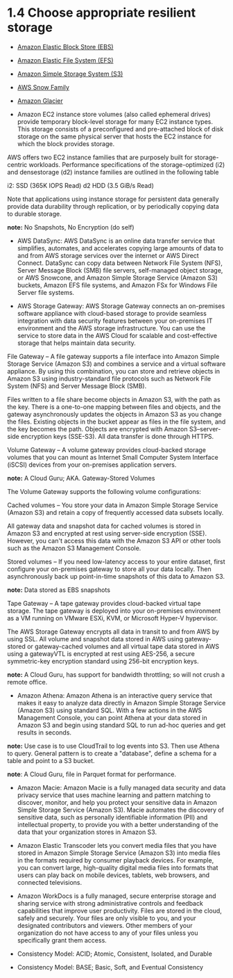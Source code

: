 # 1.4 Choose appropriate resilient storage

* [Amazon Elastic Block Store (EBS)](ebs)

* [Amazon Elastic File System (EFS)](efs)

* [Amazon Simple Storage System (S3)](s3)

* [AWS Snow Family](snow)

* [Amazon Glacier](glacier)

* Amazon EC2 instance store volumes (also called ephemeral drives) provide temporary block-level storage for many EC2 instance types. This storage consists of a preconfigured and pre-attached block of disk storage on the same physical server that hosts the EC2 instance for which the block provides storage.

AWS offers two EC2 instance families that are purposely built for storage-centric
workloads. Performance specifications of the storage-optimized (i2) and densestorage (d2) instance families are outlined in the following table

i2: SSD (365K IOPS Read)
d2  HDD (3.5 GiB/s Read)

Note that applications using instance storage for persistent data generally provide data durability through replication, or by periodically copying data to durable storage.

**note:** No Snapshots, No Encryption (do self)

* AWS DataSync: AWS DataSync is an online data transfer service that simplifies, automates, and accelerates copying large amounts of data to and from AWS storage services over the internet or AWS Direct Connect. DataSync can copy data between Network File System (NFS), Server Message Block (SMB) file servers, self-managed object storage, or AWS Snowcone, and Amazon Simple Storage Service (Amazon S3) buckets, Amazon EFS file systems, and Amazon FSx for Windows File Server file systems.

* AWS Storage Gateway: AWS Storage Gateway connects an on-premises software appliance with cloud-based storage to provide seamless integration with data security features between your on-premises IT environment and the AWS storage infrastructure. You can use the service to store data in the AWS Cloud for scalable and cost-effective storage that helps maintain data security.

File Gateway – A file gateway supports a file interface into Amazon Simple Storage Service (Amazon S3) and combines a service and a virtual software appliance. By using this combination, you can store and retrieve objects in Amazon S3 using industry-standard file protocols such as Network File System (NFS) and Server Message Block (SMB).

Files written to a file share become objects in Amazon S3, with the path as the key. There is a one-to-one mapping between files and objects, and the gateway asynchronously updates the objects in Amazon S3 as you change the files. Existing objects in the bucket appear as files in the file system, and the key becomes the path. Objects are encrypted with Amazon S3–server-side encryption keys (SSE-S3). All data transfer is done through HTTPS.

Volume Gateway – A volume gateway provides cloud-backed storage volumes that you can mount as Internet Small Computer System Interface (iSCSI) devices from your on-premises application servers.

**note:** A Cloud Guru; AKA. Gateway-Stored Volumes

The Volume Gateway supports the following volume configurations:

Cached volumes – You store your data in Amazon Simple Storage Service (Amazon S3) and retain a copy of frequently accessed data subsets locally.

All gateway data and snapshot data for cached volumes is stored in Amazon S3 and encrypted at rest using server-side encryption (SSE). However, you can't access this data with the Amazon S3 API or other tools such as the Amazon S3 Management Console.

Stored volumes – If you need low-latency access to your entire dataset, first configure your on-premises gateway to store all your data locally. Then asynchronously back up point-in-time snapshots of this data to Amazon S3.

**note:** Data stored as EBS snapshots

Tape Gateway – A tape gateway provides cloud-backed virtual tape storage. The tape gateway is deployed into your on-premises environment as a VM running on VMware ESXi, KVM, or Microsoft Hyper-V hypervisor.

The AWS Storage Gateway encrypts all data in transit to and from AWS by using SSL. All volume and snapshot data stored in AWS using gateway-stored or gateway-cached volumes and all virtual tape data stored in AWS using a gatewayVTL is encrypted at rest using AES-256, a secure symmetric-key encryption standard using 256-bit encryption keys.

**note:** A Cloud Guru, has support for bandwidth throttling; so will not crush a remote office.

* Amazon Athena: Amazon Athena is an interactive query service that makes it easy to analyze data directly in Amazon Simple Storage Service (Amazon S3) using standard SQL. With a few actions in the AWS Management Console, you can point Athena at your data stored in Amazon S3 and begin using standard SQL to run ad-hoc queries and get results in seconds.

**note:** Use case is to use CloudTrail to log events into S3.  Then use Athena to query. General pattern is to create a "database", define a schema for a table and point to a S3 bucket.

**note**: A Cloud Guru, file in Parquet format for performance.

* Amazon Macie: Amazon Macie is a fully managed data security and data privacy service that uses machine learning and pattern matching to discover, monitor, and help you protect your sensitive data in Amazon Simple Storage Service (Amazon S3). Macie automates the discovery of sensitive data, such as personally identifiable information (PII) and intellectual property, to provide you with a better understanding of the data that your organization stores in Amazon S3.

* Amazon Elastic Transcoder lets you convert media files that you have stored in Amazon Simple Storage Service (Amazon S3) into media files in the formats required by consumer playback devices. For example, you can convert large, high-quality digital media files into formats that users can play back on mobile devices, tablets, web browsers, and connected televisions.

* Amazon WorkDocs is a fully managed, secure enterprise storage and sharing service with strong administrative controls and feedback capabilities that improve user productivity. Files are stored in the cloud, safely and securely. Your files are only visible to you, and your designated contributors and viewers. Other members of your organization do not have access to any of your files unless you specifically grant them access.

* Consistency Model: ACID; Atomic, Consistent, Isolated, and Durable

* Consistency Model: BASE; Basic, Soft, and Eventual Consistency
